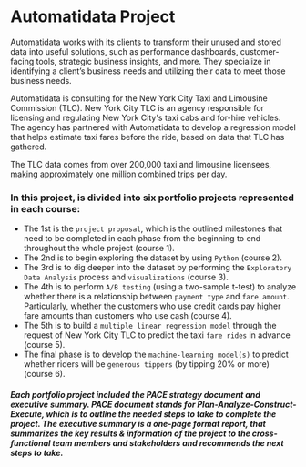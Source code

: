 # **Automatidata Project**

Automatidata works with its clients to transform their unused and stored data into useful solutions, such as performance dashboards, customer-facing tools, strategic business insights, and more. They specialize in identifying a client’s business needs and utilizing their data to meet those business needs. 

Automatidata is consulting for the New York City Taxi and Limousine Commission (TLC). New York City TLC is an agency responsible for licensing and regulating New York City's taxi cabs and for-hire vehicles. The agency has partnered with Automatidata to develop a regression model that helps estimate taxi fares before the ride, based on data that TLC has gathered. 

The TLC data comes from over 200,000 taxi and limousine licensees, making approximately one million combined trips per day. 

### **In this project, is divided into six portfolio projects represented in each course:** 
* The 1st is the `project proposal`, which is the outlined milestones that need to be completed in each phase from the beginning to end throughout the whole project (course 1).
* The 2nd is to begin exploring the dataset by using `Python` (course 2).
* The 3rd is to dig deeper into the dataset by performing the `Exploratory Data Analysis` process and `visualizations` (course 3).
* The 4th is to perform `A/B testing` (using a two-sample t-test) to analyze whether there is a relationship between `payment type` and `fare amount`. Particularly, whether the customers who use credit cards pay higher fare amounts than customers who use cash (course 4).
* The 5th is to build a `multiple linear regression model` through the request of New York City TLC to predict the taxi `fare rides` in advance (course 5).
* The final phase is to develop the `machine-learning model(s)` to predict whether riders will be `generous tippers` (by tipping 20% or more) (course 6).

##### Each portfolio project included the **PACE strategy document** and **executive summary**. PACE document stands for Plan-Analyze-Construct-Execute, which is to outline the needed steps to take to complete the project. The executive summary is a one-page format report, that summarizes the key results & information of the project to the cross-functional team members and stakeholders and recommends the next steps to take. 
